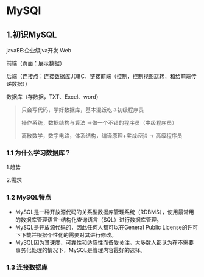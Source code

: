 # MySQl

## 1.初识MySQL

javaEE:企业级jva开发 Web

前端（页面：展示数据）

后端（连接点：连接数据库JDBC，链接前端（控制，控制视图跳转，和给前端传递数据））

数据库（存数据，TXT、Excel、word）

>只会写代码，学好数据库，基本混饭吃->初级程序员
>
>操作系统，数据结构与算法 ->做一个不错的程序员（中级程序员）
>
>离散数学，数字电路，体系结构，编译原理+实战经验 -> 高级程序员

### 1.1 为什么学习数据库？

1.趋势

2.需求

### 1.2 MySQL特点

* MySQL是一种开放源代码的关系型数据库管理系统（RDBMS），使用最常用的数据库管理语言–结构化查询语言（SQL）进行数据库管理。
* MySQL是开放源代码的，因此任何人都可以在General Public License的许可下下载并根据个性化的需要对其进行修改。
* MySQL因为其速度、可靠性和适应性而备受关注。大多数人都认为在不需要事务化处理的情况下，MySQL是管理内容最好的选择。

### 1.3 连接数据库

